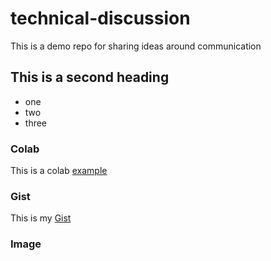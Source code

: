 # technical-discussion
This is a demo repo for sharing ideas around communication 

## This is a second heading
* one
* two
* three


### Colab
This is a colab [example](https://github.com/freakun0025/technical-discussion/blob/main/technical_docs.ipynb) 

### Gist
This is my [Gist](https://gist.github.com/freakun0025/59ee77d6517d7025d83d6128b32e7282)

### Image

